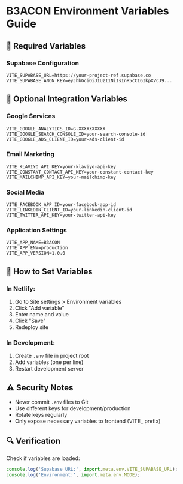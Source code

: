 # B3ACON Environment Variables Guide

## 🔑 Required Variables

### Supabase Configuration
```env
VITE_SUPABASE_URL=https://your-project-ref.supabase.co
VITE_SUPABASE_ANON_KEY=eyJhbGciOiJIUzI1NiIsInR5cCI6IkpXVCJ9...
```

## 🔌 Optional Integration Variables

### Google Services
```env
VITE_GOOGLE_ANALYTICS_ID=G-XXXXXXXXXX
VITE_GOOGLE_SEARCH_CONSOLE_ID=your-search-console-id
VITE_GOOGLE_ADS_CLIENT_ID=your-ads-client-id
```

### Email Marketing
```env
VITE_KLAVIYO_API_KEY=your-klaviyo-api-key
VITE_CONSTANT_CONTACT_API_KEY=your-constant-contact-key
VITE_MAILCHIMP_API_KEY=your-mailchimp-key
```

### Social Media
```env
VITE_FACEBOOK_APP_ID=your-facebook-app-id
VITE_LINKEDIN_CLIENT_ID=your-linkedin-client-id
VITE_TWITTER_API_KEY=your-twitter-api-key
```

### Application Settings
```env
VITE_APP_NAME=B3ACON
VITE_APP_ENV=production
VITE_APP_VERSION=1.0.0
```

## 📝 How to Set Variables

### In Netlify:
1. Go to Site settings > Environment variables
2. Click "Add variable"
3. Enter name and value
4. Click "Save"
5. Redeploy site

### In Development:
1. Create `.env` file in project root
2. Add variables (one per line)
3. Restart development server

## ⚠️ Security Notes

- Never commit `.env` files to Git
- Use different keys for development/production
- Rotate keys regularly
- Only expose necessary variables to frontend (VITE_ prefix)

## 🔍 Verification

Check if variables are loaded:
```javascript
console.log('Supabase URL:', import.meta.env.VITE_SUPABASE_URL);
console.log('Environment:', import.meta.env.MODE);
```